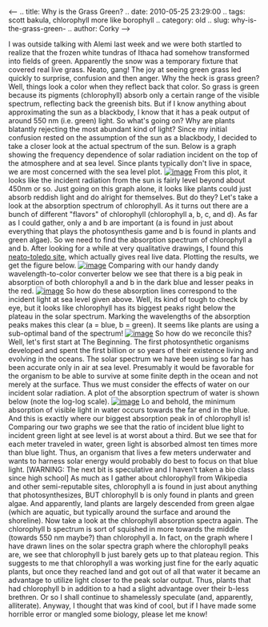<--
.. title: Why is the Grass Green?
.. date: 2010-05-25 23:29:00
.. tags: scott bakula, chlorophyll more like borophyll
.. category: old
.. slug: why-is-the-grass-green-
.. author: Corky
-->


I was outside talking with Alemi last week and we were both startled to
realize that the frozen white tundras of Ithaca had somehow transformed
into fields of green. Apparently the snow was a temporary fixture that
covered real live grass. Neato, gang! The joy at seeing green grass led
quickly to surprise, confusion and then anger. Why the heck is grass
green? Well, things look a color when they reflect back that color. So
grass is green because its pigments (chlorophyll) absorb only a certain
range of the visible spectrum, reflecting back the greenish bits. But if
I know anything about approximating the sun as a blackbody, I know that
it has a peak output of around 550 nm (i.e. green) light. So what's
going on? Why are plants blatantly rejecting the most abundant kind of
light? Since my initial confusion rested on the assumption of the sun as
a blackbody, I decided to take a closer look at the actual spectrum of
the sun. Below is a graph showing the frequency dependence of solar
radiation incident on the top of the atmosphere and at sea level. Since
plants typically don't live in space, we are most concerned with the sea
level plot.
[![image](http://4.bp.blogspot.com/_fa6AZDCsHnY/S_xmXr6HTaI/AAAAAAAAACw/weKj6XTaf4M/s400/Solar_Spectrum.png)](http://4.bp.blogspot.com/_fa6AZDCsHnY/S_xmXr6HTaI/AAAAAAAAACw/weKj6XTaf4M/s1600/Solar_Spectrum.png)
From this plot, it looks like the incident radiation from the sun is
fairly level beyond about 450nm or so. Just going on this graph alone,
it looks like plants could just absorb reddish light and do alright for
themselves. But do they? Let's take a look at the absorption spectrum of
chlorophyll. As it turns out there are a bunch of different "flavors" of
chlorophyll (chlorophyll a, b, c, and d). As far as I could gather, only
a and b are important (a is found in just about everything that plays
the photosynthesis game and b is found in plants and green algae). So we
need to find the absorption spectrum of chlorophyll a and b. After
looking for a while at very qualitative drawings, I found this
[neato-toledo
site](http://omlc.ogi.edu/spectra/PhotochemCAD/html/alpha.html), which
actually gives real live data. Plotting the results, we get the figure
below.
[![image](http://4.bp.blogspot.com/_fa6AZDCsHnY/S_xpZIEtjkI/AAAAAAAAAC4/B7RknYpI63w/s400/chlorophyll.png)](http://4.bp.blogspot.com/_fa6AZDCsHnY/S_xpZIEtjkI/AAAAAAAAAC4/B7RknYpI63w/s1600/chlorophyll.png)
Comparing with our handy dandy wavelength-to-color converter below we
see that there is a big peak in absorption of both chlorophyll a and b
in the dark blue and lesser peaks in the red.
[![image](http://2.bp.blogspot.com/_fa6AZDCsHnY/S_xqlbrKz0I/AAAAAAAAADA/fsx_JmlD5Ks/s320/spectrum.gif)](http://2.bp.blogspot.com/_fa6AZDCsHnY/S_xqlbrKz0I/AAAAAAAAADA/fsx_JmlD5Ks/s1600/spectrum.gif)
So how do these absorption lines correspond to the incident light at sea
level given above. Well, its kind of tough to check by eye, but it looks
like chlorophyll has its biggest peaks right below the plateau in the
solar spectrum. Marking the wavelengths of the absorption peaks makes
this clear (a = blue, b = green). It seems like plants are using a
sub-optimal band of the spectrum!
[![image](http://1.bp.blogspot.com/_fa6AZDCsHnY/S_xrLFfWBXI/AAAAAAAAADI/NwShTicac9A/s400/solarwithchlorphyll.png)](http://1.bp.blogspot.com/_fa6AZDCsHnY/S_xrLFfWBXI/AAAAAAAAADI/NwShTicac9A/s1600/solarwithchlorphyll.png)
So how do we reconcile this? Well, let's first start at The Beginning.
The first photosynthetic organisms developed and spent the first billion
or so years of their existence living and evolving in the oceans. The
solar spectrum we have been using so far has been accurate only in air
at sea level. Presumably it would be favorable for the organism to be
able to survive at some finite depth in the ocean and not merely at the
surface. Thus we must consider the effects of water on our incident
solar radiation. A plot of the absorption spectrum of water is shown
below (note the log-log scale).
[![image](http://3.bp.blogspot.com/_fa6AZDCsHnY/S_xwl48ZUSI/AAAAAAAAADQ/kPVlOauL1o4/s400/water+absorption.gif)](http://3.bp.blogspot.com/_fa6AZDCsHnY/S_xwl48ZUSI/AAAAAAAAADQ/kPVlOauL1o4/s1600/water+absorption.gif)
Lo and behold, the minimum absorption of visible light in water occurs
towards the far end in the blue. And this is exactly where our biggest
absorption peak in of chlorophyll is! Comparing our two graphs we see
that the ratio of incident blue light to incident green light at see
level is at worst about a third. But we see that for each meter traveled
in water, green light is absorbed almost ten times more than blue light.
Thus, an organism that lives a few meters underwater and wants to
harness solar energy would probably do best to focus on that blue light.
[WARNING: The next bit is speculative and I haven't taken a bio class
since high school] As much as I gather about chlorophyll from Wikipedia
and other semi-reputable sites, chlorophyll a is found in just about
anything that photosynthesizes, BUT chlorophyll b is only found in
plants and green algae. And apparently, land plants are largely
descended from green algae (which are aquatic, but typically around the
surface and around the shoreline). Now take a look at the chlorophyll
absorption spectra again. The chlorophyll b spectrum is sort of squished
in more towards the middle (towards 550 nm maybe?) than chlorophyll a.
In fact, on the graph where I have drawn lines on the solar spectra
graph where the chlorophyll peaks are, we see that chlorophyll b just
barely gets up to that plateau region. This suggests to me that
chlorophyll a was working just fine for the early aquatic plants, but
once they reached land and got out of all that water it became an
advantage to utilize light closer to the peak solar output. Thus, plants
that had chlorophyll b in addition to a had a slight advantage over
their b-less brethren. Or so I shall continue to shamelessly speculate
(and, apparently, alliterate). Anyway, I thought that was kind of cool,
but if I have made some horrible error or mangled some biology, please
let me know!
